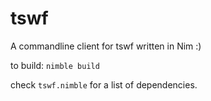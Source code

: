 tswf
====

A commandline client for tswf written in Nim :)

to build:
```nimble build```

check `tswf.nimble` for a list of dependencies.